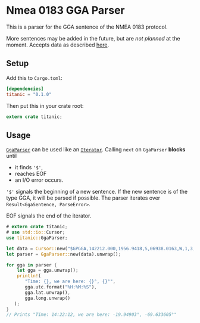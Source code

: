 # Nmea 0183 GGA Parser

This is a parser for the GGA sentence of the NMEA 0183 protocol.

More sentences may be added in the future, but are *not planned* at the moment.
Accepts data as described [here](http://www.catb.org/gpsd/NMEA.html#_gga_global_positioning_system_fix_data).

## Setup

Add this to `Cargo.toml`:

```toml
[dependencies]
titanic = "0.1.0"
```

Then put this in your crate root:

```rust
extern crate titanic;
```

## Usage

[`GgaParser`](./parser/struct.GgaParser.html) can be used like an
[`Iterator`](https://doc.rust-lang.org/std/iter/trait.Iterator.html).
Calling `next` on `GgaParser` **blocks** until

- it finds `'$'`,
- reaches EOF
- an I/O error occurs.

`'$'` signals the beginning of a new sentence. If the new sentence is of the
type GGA, it will be parsed if possible. The parser iterates over
`Result<GgaSentence, ParseError>`.

EOF signals the end of the iterator.

```rust
# extern crate titanic;
# use std::io::Cursor;
use titanic::GgaParser;

let data = Cursor::new("$GPGGA,142212.000,1956.9418,S,06938.0163,W,1,3,5.74,102.1,M,47.9,M,,*57");
let parser = GgaParser::new(data).unwrap();

for gga in parser {
    let gga = gga.unwrap();
    println!(
       "Time: {}, we are here: {}°, {}°",
       gga.utc.format("%H:%M:%S"),
       gga.lat.unwrap(),
       gga.long.unwrap()
   );
}
// Prints "Time: 14:22:12, we are here: -19.94903°, -69.633605°"
```